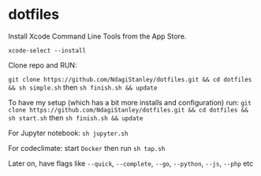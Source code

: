 # dotfiles

Install Xcode Command Line Tools from the App Store.

`xcode-select --install`

Clone repo and RUN:

`git clone https://github.com/NdagiStanley/dotfiles.git && cd dotfiles && sh simple.sh`
then `sh finish.sh && update`

To have my setup (which has a bit more installs and configuration) run:
`git clone https://github.com/NdagiStanley/dotfiles.git && cd dotfiles && sh start.sh`
then `sh finish.sh && update`

For Jupyter notebook: `sh jupyter.sh`

For codeclimate: start `Docker` then run `sh tap.sh`

Later on, have flags like `--quick`, `--complete`, `--go`, `--python`, `--js`, `--php` etc
